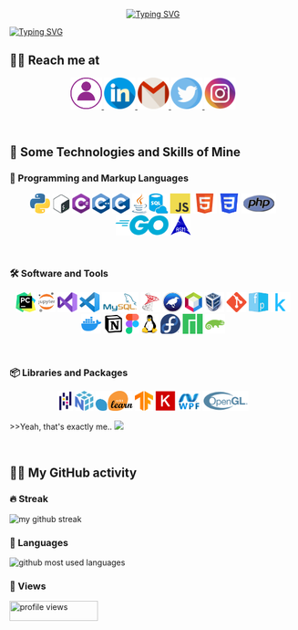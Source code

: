 
<p align="center">
<a href="https://git.io/typing-svg">
    <img src="https://readme-typing-svg.demolab.com?font=Indie+Flower&size=70&duration=3000&pause=15000&color=9D92FF&vCenter=true&multiline=true&width=500&height=150&lines=Heyyyy+Y'all!!" alt="Typing SVG" />
  </a>
</p>

<a href="https://git.io/typing-svg">
    <img src="https://readme-typing-svg.demolab.com?font=Indie+Flower&size=30&pause=1000&color=9D92FF&vCenter=true&multiline=true&width=1000&height=150&lines=I'm+jana%2C+an+outta-this-world+geek+%F0%9F%91%A9%E2%80%8D%F0%9F%92%BB+;Here+u+can+find+me+sharing+my+stuff+-any+kind+of+stuff+that+interests+me!+;Keep+learning%2C+stay+hydrated!+and+follow+me+to+make+this+world+better+%F0%9F%90%B1%E2%80%8D%F0%9F%8F%8D" alt="Typing SVG" />
  </a>

<br>

## 🧘‍♀️ Reach me at

<p align="center">

  <a href="https://Janaherself.github.io">
      <img height="55px" src="/icons/portfolio.png" title="portfolio">
    </a>
  <a href="https://www.linkedin.com/in/jana-abusaa">
      <img height="55px" src="/icons/linkedin.png" title="linkedIn">
    </a>
  <a href="mailto:jana.abusaa@gmail.com">
      <img height="55px" src="/icons/gmail.png" title="email">
    </a>
  <a href="https://twitter.com/Janaherselff">
      <img height="55px" src="/icons/twitter.png" title="twitter">
    </a>
  <a href="https://instagram.com/Janaherselff">
      <img height="55px" src="/icons/instagram.png" title="instagram">
   </a>

</p>

  <br>

## 🧠 Some Technologies and Skills of Mine

### 🔡 Programming and Markup Languages
<p align="center">

  <img height="35px" src="/logos/python.png" title="Python">
  <img height="35px" src="/logos/bash.png" title="Bash">
  <img height="35px" src="/logos/csharp.png" title="C#">
  <img height="35px" src="/logos/cpp.png" title="C++">
  <img height="35px" src="/logos/c.png" title="C">
  <img height="35px" src="/logos/java.png" title="Java">
  <img height="35px" src="/logos/sql.png" title="SQL">
  <img height="35px" src="/logos/javascript.png" title="JavaScript">
  <img height="35px" src="/logos/html.png" title="HTML">
  <img height="35px" src="/logos/css.png" title="CSS">
  <img height="35px" src="/logos/php.png" title="PHP">
  <img height="35px" src="/logos/go.png" title="Go">
  <img height="35px" src="/logos/assembly.png" title="Assembly">

</p>

<br>

### 🛠 Software and Tools
<p align="center">

  <img height="35px" src="/logos/pycharm.png" title="PyCharm">
  <img height="35px" src="/logos/jupyter.png" title="Jupyter Notebook">
  <img height="35px" src="/logos/vs.png" title="Visual Studio">
  <img height="35px" src="/logos/vsc.png" title="VS Code">
  <img height="35px" src="/logos/mysql.png" title="MySQL">
  <img height="35px" src="/logos/sqlserver.png" title="SQL Server">
  <img height="35px" src="/logos/weka.png" title="Weka">
  <img height="35px" src="/logos/netbeans.png" title="NetBeans">
  <img height="35px" src="/logos/virtualbox.png" title="VirtualBox">
  <img height="35px" src="/logos/git.png" title="Git">
  <img height="35px" src="/logos/facepager.png" title="Facepager">
  <img height="35px" src="/logos/kaggle.png" title="Kaggle">
  <img height="35px" src="/logos/docker.png" title="Docker">
  <img height="35px" src="/logos/notion.png" title="Notion">
  <img height="35px" src="/logos/figma.png" title="Figma">
  <img height="35px" src="/logos/linux.png" title="Linux">
  <img height="35px" src="/logos/fedora.png" title="Fedora">
  <img height="35px" src="/logos/manjaro.png" title="Manjaro">
  <img height="35px" src="/logos/opensuse.png" title="OpensSUSE">

</p>

<br>

### 📦 Libraries and Packages
<p align="center">

  <img height="35px" src="/logos/pandas.png" title="Pandas">
  <img height="35px" src="/logos/numpy.png" title="Numpy">
  <img height="35px" src="/logos/sklearn.png" title="Sci-Kit Learn">
  <img height="35px" src="/logos/tensorflow.png" title="TensorFlow">
  <img height="35px" src="/logos/keras.png" title="Keras">
  <img height="35px" src="/logos/wpf.png" title="WPF">
  <img height="35px" src="/logos/opengl.png" title="OpenGL">
  
</p>

<p> >>Yeah, that's exactly me.. <img src="https://media4.giphy.com/media/hFROvOhBPQVRm/giphy.gif?cid=ecf05e47oop5kp6csic7cu09f83t7bv33p6fjqz47yj1umkx&rid=giphy.gif&ct=g"> </p>
<br>

## 🤹‍♂️ My GitHub activity

### 🔥 Streak
  <img src="https://streak-stats.demolab.com/?user=janaherself&theme=holi-theme&hide_border=true&sideNums=9D92FF&sideLabels=9D92FF&currStreakLabel=9D92FF" title="my github streak">

### 🐍 Languages
  <img src="https://github-readme-stats.vercel.app/api/top-langs/?username=janaherself&layout=compact&theme=material-palenight&title_color=9D92FF&bg_color=000015&hide_border=true" title="github most used languages">

### 👀 Views
  <img width="155px" height="35px" src="https://komarev.com/ghpvc/?username=janaherself&style=rounded-square&color=9D92FF" 
    title="profile views">
  
  <br>
